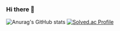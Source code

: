 ### Hi there 👋

<!--
**juseon-park/juseon-park** is a ✨ _special_ ✨ repository because its `README.md` (this file) appears on your GitHub profile.

Here are some ideas to get you started:

- 🔭 I’m currently working on ...
- 🌱 I’m currently learning ...
- 👯 I’m looking to collaborate on ...
- 🤔 I’m looking for help with ...
- 💬 Ask me about ...
- 📫 How to reach me: ...
- 😄 Pronouns: ...
- ⚡ Fun fact: ...
-->

![Anurag's GitHub stats](https://github-readme-stats.vercel.app/api?username=juseon-park&show_icons=true&theme=gruvbox)
[![Solved.ac Profile](http://mazassumnida.wtf/api/v2/generate_badge?boj=kvr3010)](https://solved.ac/kvr3010/)
